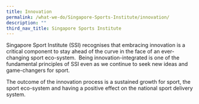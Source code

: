 ```yaml
---
title: Innovation
permalink: /what-we-do/Singapore-Sports-Institute/innovation/
description: ""
third_nav_title: Singapore Sports Institute
---
```

Singapore Sport Institute (SSI) recognises that embracing innovation is a critical component to stay ahead of the curve in the face of an ever-changing sport eco-system.  Being innovation-integrated is one of the fundamental principles of SSI even as we continue to seek new ideas and game-changers for sport.

The outcome of the innovation process is a sustained growth for sport, the sport eco-system and having a positive effect on the national sport delivery system.
